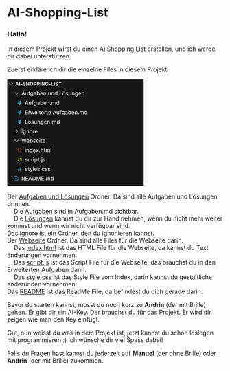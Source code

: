 # AI-Shopping-List

### Hallo!

In diesem Projekt wirst du einen AI Shopping List erstellen, und ich werde dir dabei unterstützen. <br>

Zuerst erkläre ich dir die einzelne Files in diesem Projekt:

![Project files](/ignore/Project_Files.png)

Der [Aufgaben und Lösungen](/Aufgaben%20und%20Lösungen/) Ordner. Da sind alle Aufgaben und Lösungen drinnen. <br>
&nbsp;&nbsp;&nbsp; Die [Aufgaben](/Aufgaben%20und%20Lösungen/Aufgaben.md) sind in Aufgaben.md sichtbar. <br>
&nbsp;&nbsp;&nbsp; Die [Lösungen](/Aufgaben%20und%20Lösungen/Tutorial%20(Lösungen).md) kannst du dir zur Hand nehmen, wenn du nicht mehr weiter kommst und wenn wir nicht verfügbar sind. <br>
Das [ignore](/) ist ein Ordner, den du ignonieren kannst. <br>
Der [Webseite](/Webseite/) Ordner. Da sind alle Files für die Webseite darin. <br>
&nbsp;&nbsp;&nbsp; Das [index.html](/Webseite/index.html) ist das HTML File für die Webseite, da kannst du Text änderungen vornehmen. <br>
&nbsp;&nbsp;&nbsp; Das [script.js](/Webseite/script.js) ist das Script File für die Webseite, das brauchst du in den Erweiterten Aufgaben dann. <br>
&nbsp;&nbsp;&nbsp; Das [style.css](/Webseite/styles.css) ist das Style File vom Index, darin kannst du gestaltliche änderunden vornehmen. <br>
Das [README](/README.md) ist das ReadMe File, da befindest du dich gerade darin. <br>

Bevor du starten kannst, musst du noch kurz zu **Andrin** (der mit Brille) gehen. Er gibt dir ein AI-Key. Der brauchst du für das Projekt. Er wird dir zeigen wie man den Key einfügt.

Gut, nun weisst du was in dem Projekt ist, jetzt kannst du schon loslegen mit programmieren :) Ich wünsche dir viel Spass dabei!

Falls du Fragen hast kannst du jederzeit auf **Manuel** (der ohne Brille) oder **Andrin** (der mit Brille) zukommen.